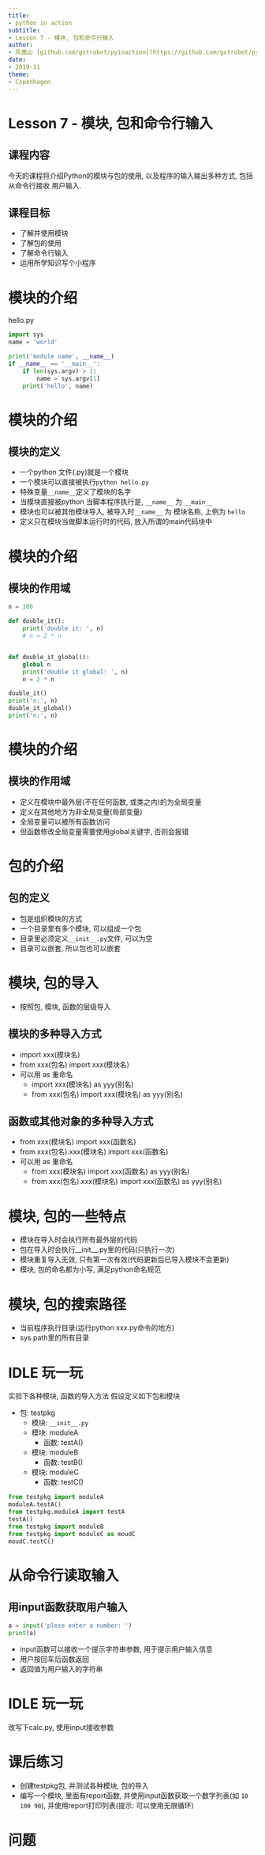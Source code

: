 ```yaml
---
title:
- python in action
subtitle:
- Lesson 7 - 模块, 包和命令行输入
author:
- 凤凰山 [github.com/gxtrobot/pyinaction](https://github.com/gxtrobot/pyinaction)
date:
- 2019-11
theme:
- Copenhagen
---
```


# Lesson 7 - 模块, 包和命令行输入

## 课程内容
今天的课程将介绍Python的模块与包的使用, 以及程序的输入输出多种方式, 包括从命令行接收
用户输入.

## 课程目标
- 了解并使用模块
- 了解包的使用
- 了解命令行输入
- 运用所学知识写个小程序

# 模块的介绍
hello.py
```python
import sys
name = 'world'

print('module name', __name__)
if __name__ == '__main__':
    if len(sys.argv) > 1:
        name = sys.argv[1]
    print('hello', name)
```

# 模块的介绍
## 模块的定义
- 一个python 文件(.py)就是一个模块
- 一个模块可以直接被执行`python hello.py`
- 特殊变量`__name__`定义了模块的名字
- 当模块直接被python 当脚本程序执行是, `__name__` 为 `__main__`
- 模块也可以被其他模块导入, 被导入时`__name__` 为 模块名称, 上例为 `hello`
- 定义只在模块当做脚本运行时的代码,  放入所谓的main代码块中

# 模块的介绍
## 模块的作用域
```python
n = 100

def double_it():
    print('double it: ', n)
    # n = 2 * n


def double_it_global():
    global n
    print('double it global: ', n)
    n = 2 * n

double_it()
print('n:', n)
double_it_global()
print('n:', n)
```

# 模块的介绍
## 模块的作用域
- 定义在模块中最外层(不在任何函数, 或类之内)的为全局变量
- 定义在其他地方为非全局变量(局部变量)
- 全局变量可以被所有函数访问
- 但函数修改全局变量需要使用global关键字, 否则会报错

# 包的介绍
## 包的定义

- 包是组织模块的方式
- 一个目录里有多个模块, 可以组成一个包
- 目录里必须定义`__init__.py`文件, 可以为空
- 目录可以嵌套, 所以包也可以嵌套

# 模块, 包的导入
- 按照包, 模块, 函数的层级导入

## 模块的多种导入方式
- import xxx(模块名)
- from xxx(包名) import xxx(模块名)
- 可以用 as 重命名
  - import xxx(模块名) as yyy(别名)
  - from xxx(包名) import xxx(模块名) as yyy(别名)

## 函数或其他对象的多种导入方式
- from xxx(模块名) import xxx(函数名)
- from xxx(包名).xxx(模块名) import xxx(函数名)
- 可以用 as 重命名
  - from xxx(模块名) import xxx(函数名) as yyy(别名)
  - from xxx(包名).xxx(模块名) import xxx(函数名) as yyy(别名)

# 模块, 包的一些特点
- 模块在导入时会执行所有最外层的代码
- 包在导入时会执行__init__.py里的代码(只执行一次)
- 模块重复导入无效, 只有第一次有效(代码更新后已导入模块不会更新)
- 模块, 包的命名都为小写, 满足python命名规范

# 模块, 包的搜索路径
- 当前程序执行目录(运行python xxx.py命令的地方)
- sys.path里的所有目录

# IDLE 玩一玩
实验下各种模块, 函数的导入方法
假设定义如下包和模块

- 包: testpkg
  - 模块: `__init__.py`
  - 模块: moduleA
    - 函数: testA()
  - 模块: moduleB
    - 函数: testB()
  - 模块: moduleC
    - 函数: testC()

```python
from testpkg import moduleA
moduleA.testA()
from testpkg.moduleA import testA
testA()
from testpkg import moduleB
from testpkg import moduleC as moudC
moudC.testC()
```

# 从命令行读取输入

## 用input函数获取用户输入
```python
a = input('plese enter a number: ')
print(a)
```
- input函数可以接收一个提示字符串参数, 用于提示用户输入信息
- 用户按回车后函数返回
- 返回值为用户输入的字符串


# IDLE 玩一玩
改写下calc.py, 使用input接收参数

# 课后练习

- 创建testpkg包, 并测试各种模块, 包的导入
- 编写一个模块, 里面有report函数, 并使用input函数获取一个数字列表(如 `10 100 90`),
  并使用report打印列表(提示: 可以使用无限循环)

# 问题

